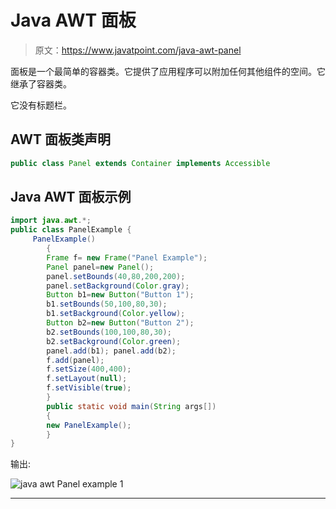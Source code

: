 # Java AWT 面板

> 原文：<https://www.javatpoint.com/java-awt-panel>

面板是一个最简单的容器类。它提供了应用程序可以附加任何其他组件的空间。它继承了容器类。

它没有标题栏。

## AWT 面板类声明

```java
public class Panel extends Container implements Accessible

```

## Java AWT 面板示例

```java
import java.awt.*;
public class PanelExample {
	 PanelExample()
	    {
	    Frame f= new Frame("Panel Example");  
	    Panel panel=new Panel();
	    panel.setBounds(40,80,200,200);  
	    panel.setBackground(Color.gray);
	    Button b1=new Button("Button 1");   
	    b1.setBounds(50,100,80,30);  
	    b1.setBackground(Color.yellow); 
	    Button b2=new Button("Button 2"); 
	    b2.setBounds(100,100,80,30);  
	    b2.setBackground(Color.green); 
	    panel.add(b1); panel.add(b2);
	    f.add(panel);
	    f.setSize(400,400);  
	    f.setLayout(null);  
	    f.setVisible(true);  
	    }
	    public static void main(String args[])
	    {
	    new PanelExample();
	    }
}

```

输出:

![java awt Panel example 1](../img/0851d6f4569d3cf7d04ecdc8bd8b8355.png)

* * *